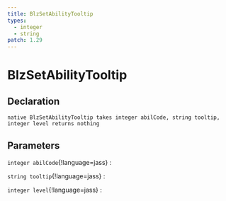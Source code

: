 ```yaml
---
title: BlzSetAbilityTooltip
types:
  - integer
  - string
patch: 1.29
---
```


# BlzSetAbilityTooltip

## Declaration

```jass
native BlzSetAbilityTooltip takes integer abilCode, string tooltip, integer level returns nothing
```

## Parameters
`integer abilCode`{!language=jass}
: 

`string tooltip`{!language=jass}
: 

`integer level`{!language=jass}
: 

